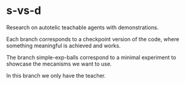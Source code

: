 # s-vs-d
Research on autotelic teachable agents with demonstrations.

Each branch corresponds to a checkpoint version of the code, where something meaningful is achieved and works.

The branch simple-exp-balls correspond to a minimal experiment to showcase the mecanisms we want to use.

In this branch we only have the teacher.
